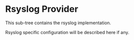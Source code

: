 # Rsyslog Provider

This sub-tree contains the rsyslog implementation.

Rsyslog specific configuration will be described here if any.
